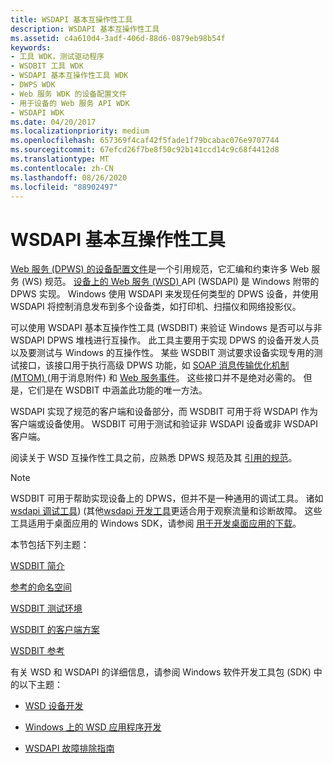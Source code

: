 ```yaml
---
title: WSDAPI 基本互操作性工具
description: WSDAPI 基本互操作性工具
ms.assetid: c4a610d4-3adf-406d-88d6-0879eb98b54f
keywords:
- 工具 WDK，测试驱动程序
- WSDBIT 工具 WDK
- WSDAPI 基本互操作性工具 WDK
- DWPS WDK
- Web 服务 WDK 的设备配置文件
- 用于设备的 Web 服务 API WDK
- WSDAPI WDK
ms.date: 04/20/2017
ms.localizationpriority: medium
ms.openlocfilehash: 657369f4caf42f5fade1f79bcabac076e9707744
ms.sourcegitcommit: 67efcd26f7be8f50c92b141ccd14c9c68f4412d8
ms.translationtype: MT
ms.contentlocale: zh-CN
ms.lasthandoff: 08/26/2020
ms.locfileid: "88902497"
---
```

# <a name="wsdapi-basic-interoperability-tool"></a>WSDAPI 基本互操作性工具

[Web 服务 (DPWS) 的设备配置文件](https://schemas.xmlsoap.org/ws/2005/05/devprof/)是一个引用规范，它汇编和约束许多 Web 服务 (WS) 规范。 [设备上的 Web 服务 (WSD) ](https://docs.microsoft.com/windows/win32/wsdapi/wsd-portal) API (WSDAPI) 是 Windows 附带的 DPWS 实现。 Windows 使用 WSDAPI 来发现任何类型的 DPWS 设备，并使用 WSDAPI 将控制消息发布到多个设备类，如打印机、扫描仪和网络投影仪。

可以使用 WSDAPI 基本互操作性工具 (WSDBIT) 来验证 Windows 是否可以与非 WSDAPI DPWS 堆栈进行互操作。 此工具主要用于实现 DPWS 的设备开发人员以及要测试与 Windows 的互操作性。 某些 WSDBIT 测试要求设备实现专用的测试接口，该接口用于执行高级 DPWS 功能，如 [SOAP 消息传输优化机制 (MTOM) ](https://www.w3.org/TR/2005/REC-soap12-mtom-20050125/) (用于消息附件) 和 [Web 服务事件](https://docs.microsoft.com/previous-versions/ms951233(v=msdn.10))。 这些接口并不是绝对必需的。 但是，它们是在 WSDBIT 中涵盖此功能的唯一方法。

WSDAPI 实现了规范的客户端和设备部分，而 WSDBIT 可用于将 WSDAPI 作为客户端或设备使用。 WSDBIT 可用于测试和验证非 WSDAPI 设备或非 WSDAPI 客户端。

阅读关于 WSD 互操作性工具之前，应熟悉 DPWS 规范及其 [引用的规范](referenced-namespaces.md)。

>[!NOTE]
>WSDBIT 可用于帮助实现设备上的 DPWS，但并不是一种通用的调试工具。 诸如[wsdapi 调试工具](https://docs.microsoft.com/windows/win32/wsdapi/debugging-tools))  (其他[wsdapi 开发工具](https://docs.microsoft.com/windows/win32/wsdapi/wsdapi-development-tools)更适合用于观察流量和诊断故障。 这些工具适用于桌面应用的 Windows SDK，请参阅 [用于开发桌面应用的下载](https://developer.microsoft.com/windows/downloads/windows-10-sdk/)。

本节包括下列主题：

[WSDBIT 简介](introduction-to-wsdbit.md)

[参考的命名空间](referenced-namespaces.md)

[WSDBIT 测试环境](wsdbit-testing-environment.md)

[WSDBIT 的客户端方案](client-scenarios-for-wsdbit.md)

[WSDBIT 参考](wsdbit-reference.md)

有关 WSD 和 WSDAPI 的详细信息，请参阅 Windows 软件开发工具包 (SDK) 中的以下主题：

- [WSD 设备开发](https://docs.microsoft.com/windows/win32/wsdapi/wsd-device-development)

- [Windows 上的 WSD 应用程序开发](https://docs.microsoft.com/windows/win32/wsdapi/wsd-application-development-on-windows)

- [WSDAPI 故障排除指南](https://docs.microsoft.com/windows/win32/wsdapi/wsdapi-troubleshooting-guide)
